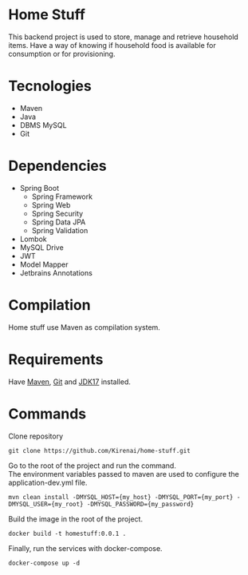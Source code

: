 # Home Stuff

This backend project is used to store, manage and retrieve household items. Have a way of knowing if household food is available for consumption or for provisioning.

# Tecnologies

* Maven
* Java
* DBMS MySQL
* Git

# Dependencies

* Spring Boot
    * Spring Framework
    * Spring Web
    * Spring Security
    * Spring Data JPA
    * Spring Validation
* Lombok
* MySQL Drive
* JWT
* Model Mapper
* Jetbrains Annotations

# Compilation

Home stuff use Maven as compilation system.

# Requirements

Have [Maven](https://maven.apache.org/download.cgi), [Git](https://git-scm.com) and [JDK17](https://www.oracle.com/java/technologies/javase/jdk17-archive-downloads.html) installed.

# Commands

Clone repository

```github
git clone https://github.com/Kirenai/home-stuff.git
```

Go to the root of the project and run the command. </br>
The environment variables passed to maven are used to configure the application-dev.yml file.

```maven
mvn clean install -DMYSQL_HOST={my_host} -DMYSQL_PORT={my_port} -DMYSQL_USER={my_root} -DMYSQL_PASSWORD={my_password}
```

Build the image in the root of the project. 

```docker
docker build -t homestuff:0.0.1 .
```

Finally, run the services with docker-compose.

```docker
docker-compose up -d
```




